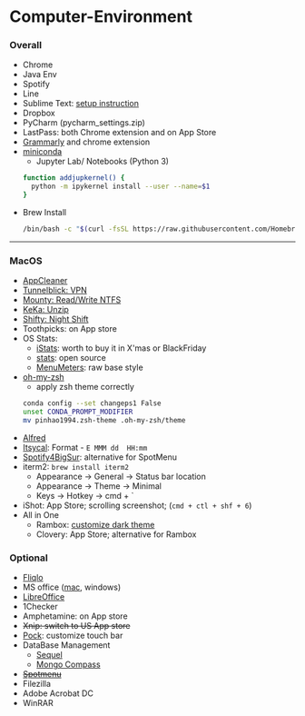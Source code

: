 # Computer-Environment

### Overall

* Chrome
* Java Env
* Spotify
* Line
* Sublime Text: [setup instruction](https://github.com/pinhao1994/Computer-Environment/blob/master/sublime-text.md)
* Dropbox
* PyCharm (pycharm_settings.zip)
* LastPass: both Chrome extension and on App Store
* [Grammarly](https://app.grammarly.com) and chrome extension
* [miniconda](https://docs.conda.io/en/latest/miniconda.html)
  * Jupyter Lab/ Notebooks (Python 3)
  ```bash
  function addjupkernel() {
    python -m ipykernel install --user --name=$1
  }
  ```
* Brew Install
  ```bash
  /bin/bash -c "$(curl -fsSL https://raw.githubusercontent.com/Homebrew/install/HEAD/install.sh)"
  ```  


---

### MacOS

* [AppCleaner](https://freemacsoft.net/appcleaner/)
* [Tunnelblick: VPN](https://tunnelblick.net/)
* [Mounty: Read/Write NTFS](https://mac.filehorse.com/download-mounty/)
* [KeKa: Unzip](https://www.keka.io/en/)
* [Shifty: Night Shift](https://shifty.natethompson.io/en/)
* Toothpicks: on App store
* OS Stats: 
  * [iStats](https://drive.google.com/file/d/1W7xyxoxytAIETmN7_25QXMbplDhBYAH9/view?usp=sharing): worth to buy it in X'mas or BlackFriday
  * [stats](https://github.com/exelban/stats): open source
  * [MenuMeters](https://member.ipmu.jp/yuji.tachikawa/MenuMetersElCapitan/): raw base style
* [oh-my-zsh](https://0n3z3r0n3.medium.com/oh-my-zsh-configuration-guide-for-macos-terminal-3ee6003b09d5)
  * apply zsh theme correctly
  ```bash
  conda config --set changeps1 False
  unset CONDA_PROMPT_MODIFIER
  mv pinhao1994.zsh-theme .oh-my-zsh/theme
  ```
* [Alfred](https://www.alfredapp.com/)
* [Itsycal](https://www.mowglii.com/itsycal/): Format - `E MMM dd  HH:mm`
* [Spotify4BigSur](https://github.com/fabiusBile/Spotify4BigSur): alternative for SpotMenu
* iterm2: `brew install iterm2`
  * Appearance &rarr; General &rarr; Status bar location
  * Appearance &rarr; Theme &rarr; Minimal
  * Keys &rarr; Hotkey &rarr; cmd + ` 
* iShot: App Store; scrolling screenshot; (`cmd + ctl + shf + 6`)
* All in One
  * Rambox: [customize dark theme](https://github.com/pinhao1994/Computer-Environment/blob/master/Rambox)  
  * Clovery: App Store; alternative for Rambox


### Optional

* [Fliqlo](https://fliqlo.com/)
* MS office ([mac](https://drive.google.com/file/d/12FGjwn0kZY4fOZfkbsC_TfjWjPri1ohu/view?usp=sharing), windows)
* [LibreOffice](https://www.libreoffice.org/) 
* 1Checker
* Amphetamine: on App store
* <s>Xnip: switch to US App store</s>
* [Pock](https://pock.dev/): customize touch bar
* DataBase Management
  * [Sequel](http://www.sequelpro.com/)
  * [Mongo Compass](https://www.mongodb.com/try/download/compass)
* <s>[Spotmenu](https://kmikiy.github.io/SpotMenu/) </s>
* Filezilla
* Adobe Acrobat DC
* WinRAR